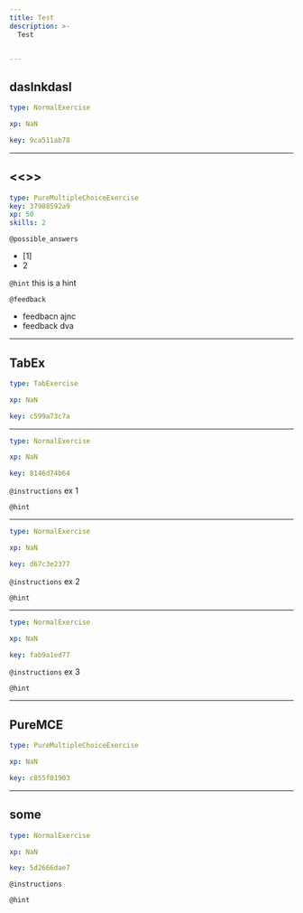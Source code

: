 ```yaml
---
title: Test
description: >-
  Test


---
```

## daslnkdasl

```yaml
type: NormalExercise

xp: NaN

key: 9ca511ab78
```















---
## <<<New Exercise>>>

```yaml
type: PureMultipleChoiceExercise
key: 37988592a9
xp: 50
skills: 2
```


`@possible_answers`
- [1]
- 2

`@hint`
this is a hint

`@feedback`
- feedbacn ajnc
- feedback dva

---
## TabEx

```yaml
type: TabExercise

xp: NaN

key: c599a73c7a
```













***



```yaml
type: NormalExercise

xp: NaN

key: 8146d74b64
```



`@instructions`
ex 1

`@hint`












***



```yaml
type: NormalExercise

xp: NaN

key: d67c3e2377
```



`@instructions`
ex 2

`@hint`












***



```yaml
type: NormalExercise

xp: NaN

key: fab9a1ed77
```



`@instructions`
ex 3

`@hint`












---
## PureMCE

```yaml
type: PureMultipleChoiceExercise

xp: NaN

key: c855f01903
```














---
## some

```yaml
type: NormalExercise

xp: NaN

key: 5d2666dae7
```



`@instructions`


`@hint`










